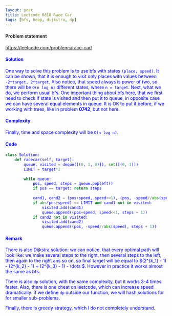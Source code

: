 ```yaml
---
layout: post
title: Leetcode 0818 Race Car
tags: [bfs, heap, dijkstra, dp]
---
```


#### Problem statement

<a href="https://leetcode.com/problems/race-car/"> <font color = blue>https://leetcode.com/problems/race-car/

#### Solution
One way to solve this problem is to use bfs with states `(place, speed)`. It can be shown, that it is enough to visit only places with values between `-2*target, 2*target`. Also notice, that speed always is power of two, so there will be `O(n log n)` different states, where `n = target`. Next, what we do, we perform usual bfs. One important thing about bfs here, that we first need to check if state is visited and then put it to queue, in opposite case we can have several equal elements in queue. It is OK to put it before, if we working with trees, like in problem **0742**, but not here.

#### Complexity
Finally, time and space complexity will be `O(n log n)`.

#### Code
```python
class Solution:
    def racecar(self, target):
        queue, visited = deque([(0, 1, 0)]), set([(0, 1)])
        LIMIT = target*2
        
        while queue:
            pos, speed, steps = queue.popleft()
            if pos == target: return steps
        
            cand1, cand2 = (pos+speed, speed<<1), (pos, -speed//abs(speed))
            if abs(pos+speed) <= LIMIT and cand1 not in visited:
                visited.add(cand1)
                queue.append((pos+speed, speed<<1, steps + 1))
            if cand2 not in visited:
                visited.add(cand2)
                queue.append((pos, -speed//abs(speed), steps + 1))
```

#### Remark
There is also Dijkstra solution: we can notice, that every optimal path will look like: we make several steps to the right, then several steps to the left, then again to the right ans so on, so final target will be equal to  $(2^{k_1} - 1) - (2^{k_2} - 1) + (2^{k_3} - 1) - \dots $. However in practice it works almost the same as bfs.

There is also `dp` solution, with the same complexity, but it works 3-4 times faster. Also, there is one cheat on leetcode, which can increase speed dramatically: if we define `dp` outside our function, we will hash solutions for for smaller sub-problems.

Finally, there is greedy strategy, which I do not completely understand.

